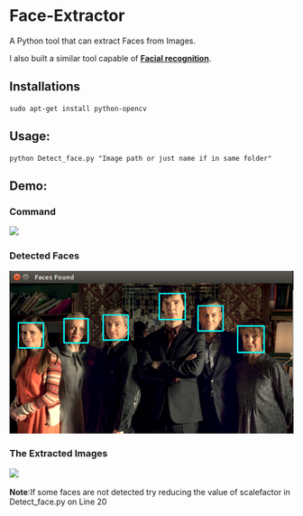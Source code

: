 # Face-Extractor  
A Python tool that can extract Faces from Images.  

I also built a similar tool capable of **[Facial recognition](https://github.com/JeeveshN/Facial-Recognition-Tool)**.

## Installations
```
sudo apt-get install python-opencv
```
## Usage:
```
python Detect_face.py "Image path or just name if in same folder"
```
## Demo:

### Command
![](/extras/2.png?raw=True)
### Detected Faces
![](/1.png?raw=True)
### The Extracted Images
![](/extras/3.png?raw=True)  
  
**Note**:If some faces are not detected try reducing the value of scalefactor in Detect_face.py on Line 20

